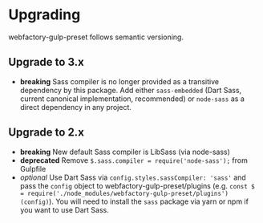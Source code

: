 # Upgrading

webfactory-gulp-preset follows semantic versioning.

## Upgrade to 3.x

- **breaking** Sass compiler is no longer provided as a transitive dependency by this package. Add either `sass-embedded` 
(Dart Sass, current canonical implementation, recommended) or `node-sass` as a direct dependency in any project.  

## Upgrade to 2.x

- **breaking** New default Sass compiler is LibSass (via node-sass)
- **deprecated** Remove `$.sass.compiler = require('node-sass');` from Gulpfile
- _optional_ Use Dart Sass via `config.styles.sassCompiler: 'sass'` and pass the `config` object to webfactory-gulp-preset/plugins (e.g. `const $ = require('./node_modules/webfactory-gulp-preset/plugins')(config)`). You will need to install the `sass` package via yarn or npm if you want to use Dart Sass.

